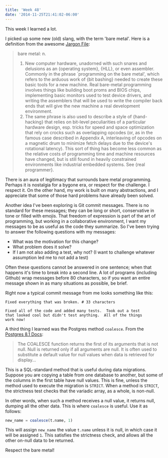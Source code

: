 ```yaml
---
title: 'Week 48'
date: '2014-11-25T21:41:02-06:00'
---
```


This week I learned a lot.

I picked up some new (old) slang, with the term 'bare metal'.  Here is a definition from the awesome <a href='http://www.catb.org/jargon/oldversions/jarg262.txt'>Jargon File</a>:

> bare metal: n.
> 1. New computer hardware, unadorned with such snares and delusions as an {operating system}, {HLL}, or even assembler.  Commonly in the phrase `programming on the bare metal', which refers to the arduous work of {bit bashing} needed to create these basic tools for a new machine.  Real bare-metal programming involves things like building boot proms and BIOS chips, implementing basic monitors used to test device drivers, and writing the assemblers that will be used to write the compiler back ends that will give the new machine a real development environment.
> 2. The same phrase is also used to describe a style of {hand-hacking} that relies on bit-level peculiarities of a particular hardware design, esp. tricks for speed and space optimization that rely on crocks such as overlapping opcodes (or, as in the famous case described in Appendix A, interleaving of opcodes on a magnetic drum to minimize fetch delays due to the device's rotational latency).  This sort of thing has become less common as the relative costs of programming time and machine resources have changed, but is still found in heavily constrained environments like industrial embedded systems.  See {real programmer}.
</em>
There is an aura of legitimacy that surrounds bare metal programming.  Perhaps it is nostalgia for a bygone era, or respect for the challenge.  I respect it.  On the other hand, my work is built on many abstractions, and I appreciate that some of those hard problems have already been solved.

Another idea I've been exploring is Git commit messages.  There is no standard for these messages; they can be long or short, conservative in tone or filled with emojis.  That freedom of expression is part of the art of programming, but working in a collaborative environment, I want my messages to be as useful as the code they summarize.  So I've been trying to answer the following questions with my messages:

* What was the motivation for this change?
* What problem does it solve?
* If I am not also adding a test, why not?  (I want to challenge whatever assumption led me to not add a test)

Often these questions cannot be answered in one sentence; when that happens it's time to break into a second line.  A lot of programs (including Github) wrap messages before 80 characters, so if you want an entire message shown in as many situations as possible, be brief.

Right now a typical commit message from me looks something like this:

```
Fixed everything that was broken. # 33 characters

Fixed all of the code and added many tests.  Took out a test
that looked cool but didn't test anything.  All of the things
work now!
```

A third thing I learned was the Postgres method `coalesce`.  From the <a href='http://www.postgresql.org/docs/8.1/static/functions-conditional.html'>Postgres 8.1 Docs</a>:

> The COALESCE function returns the first of its arguments that is not null. Null is returned only if all arguments are null. It is often used to substitute a default value for null values when data is retrieved for display...</em>

This is a SQL-standard method that is useful during data migrations.  Suppose you are copying a table from one database to another, but some of the columns in the first table have null values.  This is fine, unless the method used to execute the migration is `STRICT`.  When a method is `STRICT`, the strictness test checks that the variadic array, as a whole, is non-null.

In other words, when such a method receives a null value, it returns null, dumping all the other data.  This is where `coalesce` is useful. Use it as follows:

```sql
new_name = coalesce(t.name, 1)
```

This will assign `new_name` the value `t.name` unless it is null, in which case it will be assigned `1`. This satisfies the strictness check, and allows all the other on-null data to be returned.

Respect the bare metal!
